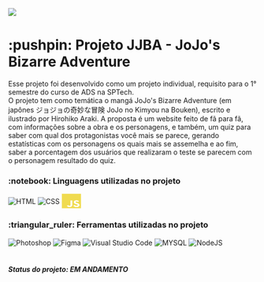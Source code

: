 <img src="https://jojowarudo.files.wordpress.com/2014/11/cropped-jojowarudoheader.png">

<h1> :pushpin: Projeto JJBA - JoJo's Bizarre Adventure</h1>
Esse projeto foi desenvolvido como um projeto individual, requisito para o 1° semestre do curso de ADS na SPTech. <br>
O projeto tem como temática o mangá JoJo's Bizarre Adventure (em japônes ジョジョの奇妙な冒険 JoJo no Kimyou na Bouken), escrito e ilustrado por Hirohiko Araki. A proposta é um website feito de fã para fã, com informações sobre a obra e os personagens, e também, um quiz para saber com qual dos protagonistas você mais se parece, gerando estatísticas com os personagens os quais mais se assemelha e ao fim, saber a porcentagem dos usuários que realizaram o teste se parecem com o personagem resultado do quiz.

<div>
  <h3> :notebook: Linguagens utilizadas no projeto </h3>
  <img align="center" alt="HTML" alt="HTML" height="30" width="40" src="https://cdn.jsdelivr.net/gh/devicons/devicon/icons/html5/html5-original.svg">
  <img align="center" alt="CSS" alt="CSS" height="30" width="40" src="https://cdn.jsdelivr.net/gh/devicons/devicon/icons/c/c-original.svg">
  <img align="center" alt="JavaScript" height="30" width="40" src="https://raw.githubusercontent.com/devicons/devicon/master/icons/javascript/javascript-plain.svg">
</fiv>

<div>
  <h3> :triangular_ruler: Ferramentas utilizadas no projeto </h3>
  <img align="center" alt="Photoshop" height="30" width="40" src="https://cdn.jsdelivr.net/gh/devicons/devicon/icons/photoshop/photoshop-line.svg">
  <img align="center" alt="Figma" height="30" width="30" src="https://cdn.jsdelivr.net/gh/devicons/devicon/icons/figma/figma-original.svg">
  <img align="center" alt="Visual Studio Code" height="40" width="40" src="https://cdn.jsdelivr.net/gh/devicons/devicon/icons/vscode/vscode-original.svg">
  <img align="center" alt="MYSQL" height="50" width="50" src="https://cdn.jsdelivr.net/gh/devicons/devicon/icons/mysql/mysql-original-wordmark.svg">
  <img align="center" alt="NodeJS" height="40" width="40" src="https://cdn.jsdelivr.net/gh/devicons/devicon/icons/nodejs/nodejs-original.svg">
          
</div>
<br>

 <h5> Status do projeto: <b> EM ANDAMENTO </b> </h5>
